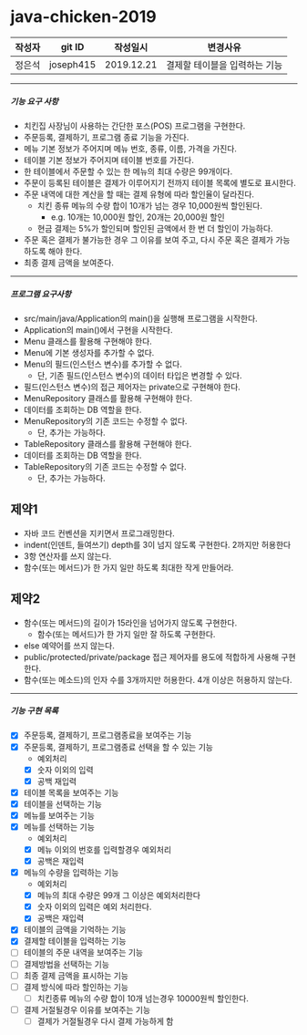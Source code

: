 # java-chicken-2019
| 작성자 |git ID| 작성일시 | 변경사유 |
|---|---|---|---|
| 정은석 |joseph415 |2019.12.21 | 결제할 테이블을 입력하는 기능|

___

##### 기능 요구 사항
* 치킨집 사장님이 사용하는 간단한 포스(POS) 프로그램을 구현한다.
* 주문등록, 결제하기, 프로그램 종료 기능을 가진다.
* 메뉴 기본 정보가 주어지며 메뉴 번호, 종류, 이름, 가격을 가진다.
* 테이블 기본 정보가 주어지며 테이블 번호를 가진다.
* 한 테이블에서 주문할 수 있는 한 메뉴의 최대 수량은 99개이다.
* 주문이 등록된 테이블은 결제가 이루어지기 전까지 테이블 목록에 별도로 표시한다.
* 주문 내역에 대한 계산을 할 때는 결제 유형에 따라 할인율이 달라진다.
    * 치킨 종류 메뉴의 수량 합이 10개가 넘는 경우 10,000원씩 할인된다.
        * e.g. 10개는 10,000원 할인, 20개는 20,000원 할인
    * 현금 결제는 5%가 할인되며 할인된 금액에서 한 번 더 할인이 가능하다.
* 주문 혹은 결제가 불가능한 경우 그 이유를 보여 주고, 다시 주문 혹은 결제가 가능하도록 해야 한다.
* 최종 결제 금액을 보여준다.
___

##### 프로그램 요구사항
* src/main/java/Application의 main()을 실행해 프로그램을 시작한다.
* Application의 main()에서 구현을 시작한다.
* Menu 클래스를 활용해 구현해야 한다.
* Menu에 기본 생성자를 추가할 수 없다. 
* Menu의 필드(인스턴스 변수)를 추가할 수 없다.
    * 단, 기존 필드(인스턴스 변수)의 데이터 타입은 변경할 수 있다.
* 필드(인스턴스 변수)의 접근 제어자는 private으로 구현해야 한다.
* MenuRepository 클래스를 활용해 구현해야 한다.
* 데이터를 조회하는 DB 역할을 한다.
* MenuRepository의 기존 코드는 수정할 수 없다.
    * 단, 추가는 가능하다.
* TableRepository 클래스를 활용해 구현해야 한다.
* 데이터를 조회하는 DB 역할을 한다.
* TableRepository의 기존 코드는 수정할 수 없다.
    * 단, 추가는 가능하다.
## 제약1
* 자바 코드 컨벤션을 지키면서 프로그래밍한다.
* indent(인덴트, 들여쓰기) depth를 3이 넘지 않도록 구현한다. 2까지만 허용한다
* 3항 연산자를 쓰지 않는다.
* 함수(또는 메서드)가 한 가지 일만 하도록 최대한 작게 만들어라.
## 제약2
* 함수(또는 메서드)의 길이가 15라인을 넘어가지 않도록 구현한다.
    * 함수(또는 메서드)가 한 가지 일만 잘 하도록 구현한다.
* else 예약어를 쓰지 않는다.
* public/protected/private/package 접근 제어자를 용도에 적합하게 사용해 구현한다.
* 함수(또는 메소드)의 인자 수를 3개까지만 허용한다. 4개 이상은 허용하지 않는다.
---

##### 기능 구현 목록
- [x] 주문등록, 결제하기, 프로그램종료을 보여주는 기능
- [x] 주문등록, 결제하기, 프로그램종료 선택을 할 수 있는 기능
    * 예외처리
    - [x] 숫자 이외의 입력
    - [x] 공백 재입력
- [x] 테이블 목록을 보여주는 기능
- [x] 테이블을 선택하는 기능
- [x] 메뉴를 보여주는 기능
- [x] 메뉴를 선택하는 기능
    * 예외처리
    - [x] 메뉴 이외의 번호를 입력할경우 예외처리
    - [x] 공백은 재입력
- [x] 메뉴의 수량을 입력하는 기능
    * 예외처리
    - [x] 메뉴의 최대 수량은 99개 그 이상은 예외처리한다
    - [x] 숫자 이외의 입력은 예외 처리한다.
    - [x] 공백은 재입력
- [x] 테이블의 금액을 기억하는 기능
- [x] 결제할 테이블을 입력하는 기능
- [ ] 테이블의 주문 내역을 보여주는 기능
- [ ] 결제방법을 선택하는 기능
- [ ] 최종 결제 금액을 표시하는 기능
- [ ] 결제 방식에 따라 할인하는 기능
    - [ ] 치킨종류 메뉴의 수량 합이 10개 넘는경우 10000원씩 할인한다.
- [ ] 결제 거절될경우 이유를 보여주는 기능
    - [ ] 결제가 거절될경우 다시 결제 가능하게 함